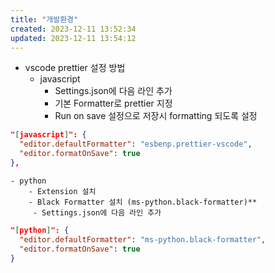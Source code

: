 ```yaml
---
title: "개발환경"
created: 2023-12-11 13:52:34
updated: 2023-12-11 13:54:12
---
```

* vscode prettier 설정 방법
	* javascript
		* Settings.json에 다음 라인 추가
		 * 기본 Formatter로 prettier 지정
		- Run on save 설정으로 저장시 formatting 되도록 설정
```json
"[javascript]": {
  "editor.defaultFormatter": "esbenp.prettier-vscode",
  "editor.formatOnSave": true
},
```

	- python
		- Extension 설치
		- Black Formatter 설치 (ms-python.black-formatter)**
		 - Settings.json에 다음 라인 추가
```json
"[python]": {
  "editor.defaultFormatter": "ms-python.black-formatter",
  "editor.formatOnSave": true
}
```
